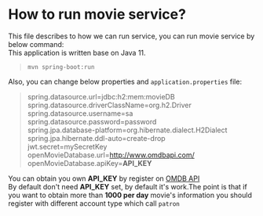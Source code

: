 # How to run movie service?
This file describes to how we can run service, you can run movie service by below command:  
This application is written base on Java 11.  
>`mvn spring-boot:run`

Also, you can change below properties and `application.properties` file:

>spring.datasource.url=jdbc:h2:mem:movieDB  
spring.datasource.driverClassName=org.h2.Driver  
spring.datasource.username=sa  
spring.datasource.password=password  
spring.jpa.database-platform=org.hibernate.dialect.H2Dialect  
spring.jpa.hibernate.ddl-auto=create-drop  
jwt.secret=mySecretKey  
openMovieDatabase.url=http://www.omdbapi.com/  
openMovieDatabase.apiKey=**API_KEY**


You can obtain you own **API_KEY** by register on [OMDB API](http://www.omdbapi.com/)  
By default don't need **API_KEY** set, by default it's work.The point is that if you want to obtain more than **1000 per day** movie's information you should register with different account type which call `patron` 

